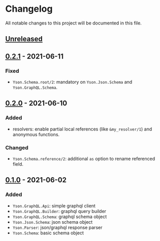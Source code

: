 # Changelog

All notable changes to this project will be documented in this file.

## [Unreleased]

## [0.2.1] - 2021-06-11

### Fixed

- `Yson.Schema.root/2`: mandatory on `Yson.Json.Schema` and `Yson.GraphQL.Schema`.

## [0.2.0] - 2021-06-10

### Added

- resolvers: enable partial local references (like `&my_resolver/1`) and anonymous functions.

### Changed

- `Yson.Schema.reference/2`: additional `as` option to rename referenced field.

## [0.1.0] - 2021-06-02

### Added

- `Yson.GraphQL.Api`: simple graphql client
- `Yson.GraphQL.Builder`: graphql query builder
- `Yson.GraphQL.Schema`: graphql schema object
- `Yson.Json.Schema`: json schema object
- `Yson.Parser`: json/graphql response parser
- `Yson.Schema`: basic schema object

[unreleased]: https://github.com/danielefongo/yson/compare/v0.2.1...HEAD
[0.2.1]: https://github.com/danielefongo/yson/compare/v0.2.0...v0.2.1
[0.2.0]: https://github.com/danielefongo/yson/compare/v0.1.0...v0.2.0
[0.1.0]: https://github.com/danielefongo/yson/releases/tag/v0.1.0
